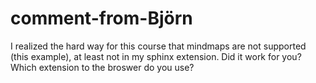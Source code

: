 # comment-from-Björn

I realized the hard way for this course that mindmaps are not supported (this example), at least not in my sphinx extension.
Did it work for you? Which extension to the broswer do you use?

